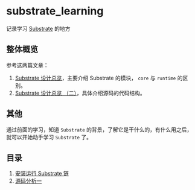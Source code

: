# substrate_learning
记录学习 [Substrate](https://github.com/paritytech/substrate) 的地方


## 整体概览
参考这两篇文章：
1. [Substrate 设计总览](https://zhuanlan.zhihu.com/p/56383616)，主要介绍 Substrate 的模块， `core` 与 `runtime` 的区别。
2. [Substrate 设计总览 （二）](https://zhuanlan.zhihu.com/p/56414647)，具体介绍源码的代码结构。

## 其他
通过前面的学习，知道 `Substrate` 的背景，了解它是干什么的，有什么用之后，就可以开始动手学习 `Substrate` 了。

## 目录
1. [安装运行 Substrate 链](./run_substrate.md)
2. [源码分析一](./source_anylysis_001.md)